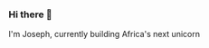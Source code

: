 ### Hi there 👋
I'm Joseph, currently building Africa's next unicorn

<!--
**kirega/Kirega** is a ✨ _special_ ✨ repository because its `README.md` (this file) appears on your GitHub profile.

Here are some ideas to get you started:

- 🔭 I’m currently working on ... Elixir
- 🌱 I’m currently learning ... AI
- 👯 I’m looking to collaborate on ... Elixir, Golang, Engineering Leadership
- 🤔 I’m looking for help with ... Elixir, Golang
- 💬 Ask me about ... Elixir, Golang
-->
